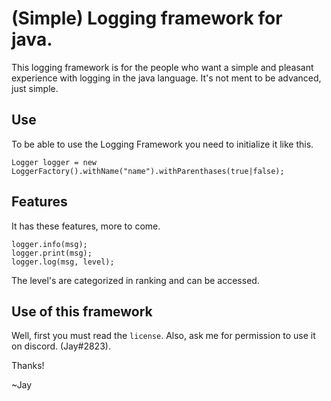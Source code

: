 # (Simple) Logging framework for java.
This logging framework is for the people who want a simple and pleasant experience with logging in the java language.
It's not ment to be advanced, just simple.

## Use
To be able to use the Logging Framework you need to initialize it like this.

```
Logger logger = new LoggerFactory().withName("name").withParenthases(true|false);
```

## Features

It has these features, more to come.

```
logger.info(msg);
logger.print(msg);
logger.log(msg, level);
```

The level's are categorized in ranking and can be accessed.

## Use of this framework

Well, first you must read the `license`.
Also, ask me for permission to use it on discord. (Jay#2823).

Thanks!

~Jay